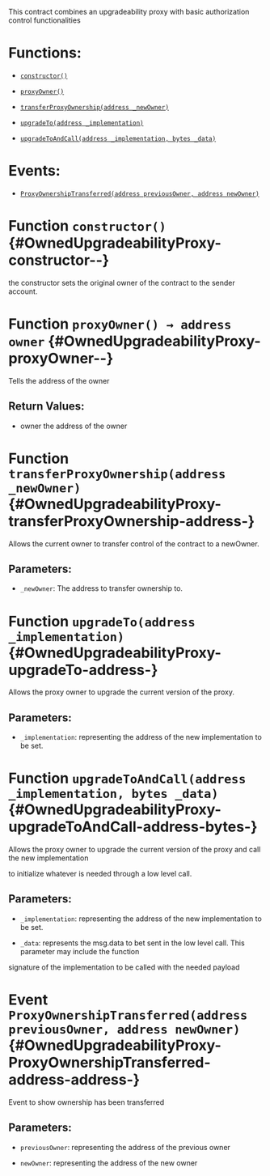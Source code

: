 This contract combines an upgradeability proxy with basic authorization control functionalities

# Functions:

- [`constructor()`](#OwnedUpgradeabilityProxy-constructor--)

- [`proxyOwner()`](#OwnedUpgradeabilityProxy-proxyOwner--)

- [`transferProxyOwnership(address _newOwner)`](#OwnedUpgradeabilityProxy-transferProxyOwnership-address-)

- [`upgradeTo(address _implementation)`](#OwnedUpgradeabilityProxy-upgradeTo-address-)

- [`upgradeToAndCall(address _implementation, bytes _data)`](#OwnedUpgradeabilityProxy-upgradeToAndCall-address-bytes-)

# Events:

- [`ProxyOwnershipTransferred(address previousOwner, address newOwner)`](#OwnedUpgradeabilityProxy-ProxyOwnershipTransferred-address-address-)

# Function `constructor()` {#OwnedUpgradeabilityProxy-constructor--}

the constructor sets the original owner of the contract to the sender account.

# Function `proxyOwner() → address owner` {#OwnedUpgradeabilityProxy-proxyOwner--}

Tells the address of the owner

## Return Values:

- owner the address of the owner

# Function `transferProxyOwnership(address _newOwner)` {#OwnedUpgradeabilityProxy-transferProxyOwnership-address-}

Allows the current owner to transfer control of the contract to a newOwner.

## Parameters:

- `_newOwner`: The address to transfer ownership to.

# Function `upgradeTo(address _implementation)` {#OwnedUpgradeabilityProxy-upgradeTo-address-}

Allows the proxy owner to upgrade the current version of the proxy.

## Parameters:

- `_implementation`: representing the address of the new implementation to be set.

# Function `upgradeToAndCall(address _implementation, bytes _data)` {#OwnedUpgradeabilityProxy-upgradeToAndCall-address-bytes-}

Allows the proxy owner to upgrade the current version of the proxy and call the new implementation

to initialize whatever is needed through a low level call.

## Parameters:

- `_implementation`: representing the address of the new implementation to be set.

- `_data`: represents the msg.data to bet sent in the low level call. This parameter may include the function

signature of the implementation to be called with the needed payload

# Event `ProxyOwnershipTransferred(address previousOwner, address newOwner)` {#OwnedUpgradeabilityProxy-ProxyOwnershipTransferred-address-address-}

Event to show ownership has been transferred

## Parameters:

- `previousOwner`: representing the address of the previous owner

- `newOwner`: representing the address of the new owner
